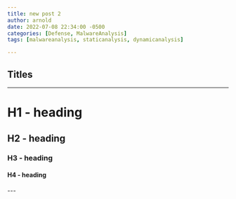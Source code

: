 ```yaml
---
title: new post 2
author: arnold
date: 2022-07-08 22:34:00 -0500
categories: [Defense, MalwareAnalysis]
tags: [malwareanalysis, staticanalysis, dynamicanalysis]

---
```



## Titles
---
# H1 - heading

<h2 data-toc-skip>H2 - heading</h2>

<h3 data-toc-skip>H3 - heading</h3>

<h4>H4 - heading</h4>
---
<br>
